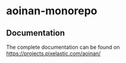 <!--
  This page was automatically generated.
  DO NOT EDIT IT MANUALLY.
  Instead, update .github/README.template.md
  and run aberlaas readme
-->

# aoinan-monorepo



## Documentation

The complete documentation can be found on https://projects.pixelastic.com/aoinan/